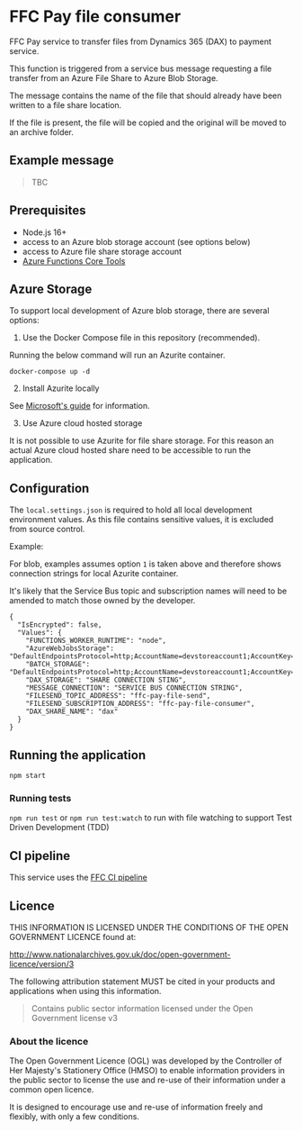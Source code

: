 # FFC Pay file consumer
FFC Pay service to transfer files from Dynamics 365 (DAX) to payment service.

This function is triggered from a service bus message requesting a file transfer from an Azure File Share to Azure Blob Storage.

The message contains the name of the file that should already have been written to a file share location.

If the file is present, the file will be copied and the original will be moved to an archive folder.

## Example message

> TBC

## Prerequisites

- Node.js 16+
- access to an Azure blob storage account (see options below)
- access to Azure file share storage account
- [Azure Functions Core Tools](https://docs.microsoft.com/en-us/azure/azure-functions/functions-run-local?tabs=v4%2Clinux%2Ccsharp%2Cportal%2Cbash)

## Azure Storage

To support local development of Azure blob storage, there are several options:

1. Use the Docker Compose file in this repository (recommended).

Running the below command will run an Azurite container.

`docker-compose up -d`

2. Install Azurite locally

See [Microsoft's guide](https://docs.microsoft.com/en-us/azure/storage/common/storage-use-azurite?tabs=visual-studio) for information.

3. Use Azure cloud hosted storage

It is not possible to use Azurite for file share storage.  For this reason an actual Azure cloud hosted share need to be accessible to run the application.

## Configuration

The `local.settings.json` is required to hold all local development environment values.  As this file contains sensitive values, it is excluded from source control.

Example:

For blob, examples assumes option `1` is taken above and therefore shows connection strings for local  Azurite container.

It's likely that the Service Bus topic and subscription names will need to be amended to match those owned by the developer.

```
{
  "IsEncrypted": false,
  "Values": {
    "FUNCTIONS_WORKER_RUNTIME": "node",
    "AzureWebJobsStorage": "DefaultEndpointsProtocol=http;AccountName=devstoreaccount1;AccountKey=Eby8vdM02xNOcqFlqUwJPLlmEtlCDXJ1OUzFT50uSRZ6IFsuFq2UVErCz4I6tq/K1SZFPTOtr/KBHBeksoGMGw==;BlobEndpoint=http://127.0.0.1:10007/devstoreaccount1;QueueEndpoint=http://127.0.0.1:10008/devstoreaccount1;",
    "BATCH_STORAGE": "DefaultEndpointsProtocol=http;AccountName=devstoreaccount1;AccountKey=Eby8vdM02xNOcqFlqUwJPLlmEtlCDXJ1OUzFT50uSRZ6IFsuFq2UVErCz4I6tq/K1SZFPTOtr/KBHBeksoGMGw==;BlobEndpoint=http://127.0.0.1:10007/devstoreaccount1;QueueEndpoint=http://127.0.0.1:10008/devstoreaccount1;",
    "DAX_STORAGE": "SHARE CONNECTION STING",
    "MESSAGE_CONNECTION": "SERVICE BUS CONNECTION STRING",
    "FILESEND_TOPIC_ADDRESS": "ffc-pay-file-send",
    "FILESEND_SUBSCRIPTION_ADDRESS": "ffc-pay-file-consumer",
    "DAX_SHARE_NAME": "dax"
  }
}
```

## Running the application

`npm start`

### Running tests

`npm run test` or `npm run test:watch` to run with file watching to support Test Driven Development (TDD)

## CI pipeline

This service uses the [FFC CI pipeline](https://github.com/DEFRA/ffc-jenkins-pipeline-library)

## Licence

THIS INFORMATION IS LICENSED UNDER THE CONDITIONS OF THE OPEN GOVERNMENT LICENCE found at:

<http://www.nationalarchives.gov.uk/doc/open-government-licence/version/3>

The following attribution statement MUST be cited in your products and applications when using this information.

> Contains public sector information licensed under the Open Government license v3

### About the licence

The Open Government Licence (OGL) was developed by the Controller of Her Majesty's Stationery Office (HMSO) to enable information providers in the public sector to license the use and re-use of their information under a common open licence.

It is designed to encourage use and re-use of information freely and flexibly, with only a few conditions.
